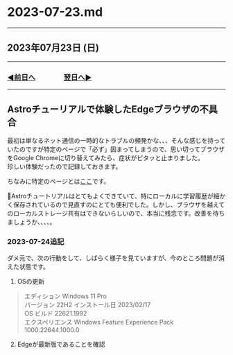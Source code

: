 # 2023-07-23.md

---

## 2023年07月23日 (日)

---

### [◀️前日へ](https://github.com/yuasys/chatty-journal/blob/main/2023/07/2023-07-22.md)&emsp;&emsp;&emsp;&emsp;[翌日へ▶️](https://github.com/yuasys/chatty-journal/blob/main/2023/07/2023-07-24.md)

---

## Astroチューリアルで体験したEdgeブラウザの不具合

最初は単なるネット通信の一時的なトラブルの頻発かな、、、そんな感じを持っていたのですが特定のページで「必ず」固まってしまうので、思い切ってブラウザをGoogle Chromeに切り替えてみたら、症状がピタッと止まりました。  
珍しい体験だったので記録しておきます。  

ちなみに特定のページとは[ここ](https://docs.astro.build/ja/tutorial/5-astro-api/1/)です。  

📌Astroチュートリアルはとてもよくできていて、特にローカルに学習履歴が細かく保存されているので見直すのにとても便利でした。しかし、ブラウザを越えてのローカルストレージ共有はできないらしいので、本当に残念です。改善を待ちましょうか、、、、。  

### 2023-07-24追記

ダメ元で、次の行動をして、しばらく様子を見ていますが、今のところ問題が消えた状態です。  

1. OSの更新  
  > エディション	Windows 11 Pro  
  > バージョン	22H2
  > インストール日	‎2023/‎02/‎17  
  > OS ビルド	22621.1992  
  > エクスペリエンス	Windows Feature Experience Pack 1000.22644.1000.0

2. Edgeが最新版であることを確認

